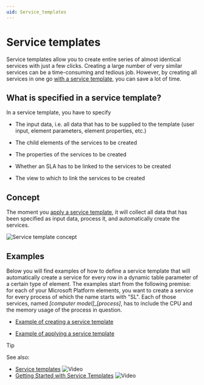 ```yaml
---
uid: Service_templates
---
```


# Service templates

Service templates allow you to create entire series of almost identical services with just a few clicks. Creating a large number of very similar services can be a time-consuming and tedious job. However, by creating all services in one go [with a service template](xref:Creating_a_service_template), you can save a lot of time.

## What is specified in a service template?

In a service template, you have to specify

- The input data, i.e. all data that has to be supplied to the template (user input, element parameters, element properties, etc.)

- The child elements of the services to be created

- The properties of the services to be created

- Whether an SLA has to be linked to the services to be created

- The view to which to link the services to be created

## Concept

The moment you [apply a service template](xref:Applying_service_templates), it will collect all data that has been specified as input data, process it, and automatically create the services.

![Service template concept](~/user-guide/images/ServiceTemplateConcept.jpg)

## Examples

Below you will find examples of how to define a service template that will automatically create a service for every row in a dynamic table parameter of a certain type of element. The examples start from the following premise: for each of your Microsoft Platform elements, you want to create a service for every process of which the name starts with "SL". Each of those services, named *\[computer model\]\_\[process\]*, has to include the CPU and the memory usage of the process in question.

- [Example of creating a service template](xref:ST_example_ST_creation)

- [Example of applying a service template](xref:Applying_service_templates#example-of-applying-a-service-template)

> [!TIP]
> See also:
>
> - [Service templates](https://community.dataminer.services/video/service-templates/) ![Video](~/user-guide/images/video_Duo.png)
> - [Getting Started with Service Templates](https://www.youtube.com/watch?v=0cX1mIPbGAw) ![Video](~/user-guide/images/video_Duo.png)
